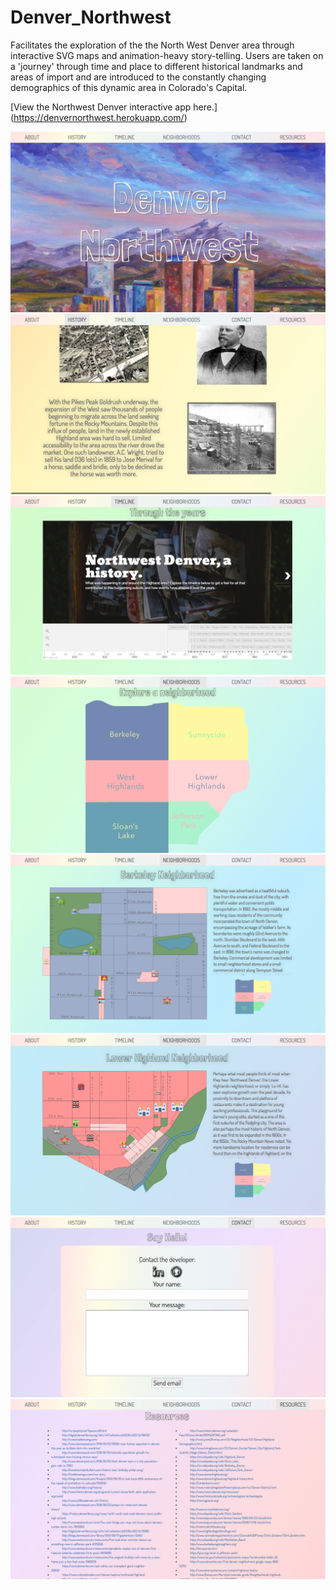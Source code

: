 # Denver_Northwest
Facilitates the exploration of the the North West Denver area through interactive SVG maps and animation-heavy story-telling. Users are taken on a 'journey' through time and place to different historical landmarks and areas of import and are introduced to the constantly changing demographics of this dynamic area in Colorado's Capital.

[View the Northwest Denver interactive app here.]
(https://denvernorthwest.herokuapp.com/)

![alt tag](public/assets/dnwhome.png)
![alt tag](public/assets/dnwhistory.png)
![alt tag](public/assets/dnwtimeline.png)
![alt tag](public/assets/dnwmainmap.png)
![alt tag](public/assets/dnwberkeley.png)
![alt tag](public/assets/dnwlohi.png)
![alt tag](public/assets/dnwcontact.png)
![alt tag](public/assets/dnwresources.png)
